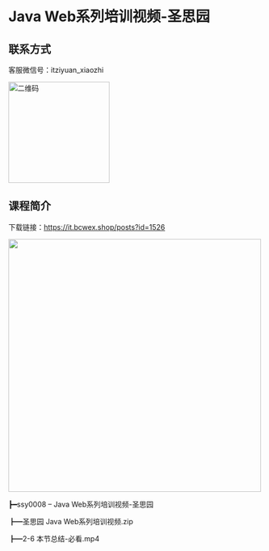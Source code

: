 # Java Web系列培训视频-圣思园

## 联系方式

客服微信号：itziyuan_xiaozhi

<img src="https://ziyuanyun.oss-cn-guangzhou.aliyuncs.com/common/20240614073449/666b82192834a.jpg" width="200" height="200" alt="二维码">

## 课程简介

下载链接：https://it.bcwex.shop/posts?id=1526

<img src="https://ziyuanyun.oss-cn-guangzhou.aliyuncs.com/yun/20240515224323/6644ca0b3d649.jpg" width="500" alt="">

  ┣━ssy0008 &#8211; Java Web系列培训视频-圣思园

 ┣━圣思园 Java Web系列培训视频.zip

 ┣━2-6 本节总结-必看.mp4

  